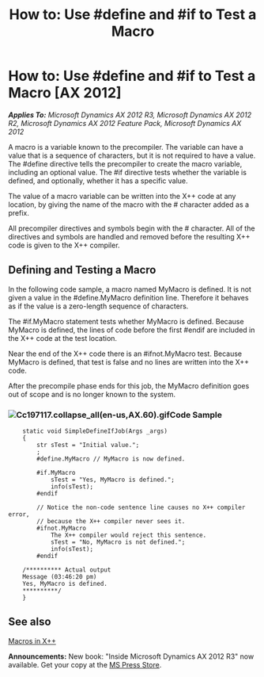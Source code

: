 ﻿---
title: 'How to: Use #define and #if to Test a Macro'
TOCTitle: 'How to: Use #define and #if to Test a Macro'
ms:assetid: 968bd331-30d3-4d67-83df-fd408a2feb12
ms:mtpsurl: https://msdn.microsoft.com/en-us/library/Cc197117(v=AX.60)
ms:contentKeyID: 35247637
ms.date: 05/18/2015
mtps_version: v=AX.60
---

# How to: Use \#define and \#if to Test a Macro [AX 2012]


_**Applies To:** Microsoft Dynamics AX 2012 R3, Microsoft Dynamics AX 2012 R2, Microsoft Dynamics AX 2012 Feature Pack, Microsoft Dynamics AX 2012_

A macro is a variable known to the precompiler. The variable can have a value that is a sequence of characters, but it is not required to have a value. The \#define directive tells the precompiler to create the macro variable, including an optional value. The \#if directive tests whether the variable is defined, and optionally, whether it has a specific value.

The value of a macro variable can be written into the X++ code at any location, by giving the name of the macro with the \# character added as a prefix.

All precompiler directives and symbols begin with the \# character. All of the directives and symbols are handled and removed before the resulting X++ code is given to the X++ compiler.

## Defining and Testing a Macro

In the following code sample, a macro named MyMacro is defined. It is not given a value in the \#define.MyMacro definition line. Therefore it behaves as if the value is a zero-length sequence of characters.

The \#if.MyMacro statement tests whether MyMacro is defined. Because MyMacro is defined, the lines of code before the first \#endif are included in the X++ code at the test location.

Near the end of the X++ code there is an \#ifnot.MyMacro test. Because MyMacro is defined, that test is false and no lines are written into the X++ code.

After the precompile phase ends for this job, the MyMacro definition goes out of scope and is no longer known to the system.

### ![Cc197117.collapse\_all(en-us,AX.60).gif](images/Gg863931.collapse_all(en-us,AX.60).gif "Cc197117.collapse_all(en-us,AX.60).gif")Code Sample
```X++  
    static void SimpleDefineIfJob(Args _args)
    {
        str sTest = "Initial value.";
        ;
        #define.MyMacro // MyMacro is now defined.
    
        #if.MyMacro
            sTest = "Yes, MyMacro is defined.";
            info(sTest);
        #endif
    
        // Notice the non-code sentence line causes no X++ compiler error,
        // because the X++ compiler never sees it.
        #ifnot.MyMacro
            The X++ compiler would reject this sentence.
            sTest = "No, MyMacro is not defined.";
            info(sTest);
        #endif
    
    /********** Actual output
    Message (03:46:20 pm)
    Yes, MyMacro is defined.
    **********/
    }
```
## See also

[Macros in X++](macros-in-x.md)

  
**Announcements:** New book: "Inside Microsoft Dynamics AX 2012 R3" now available. Get your copy at the [MS Press Store](https://www.microsoftpressstore.com/store/inside-microsoft-dynamics-ax-2012-r3-9780735685109).

